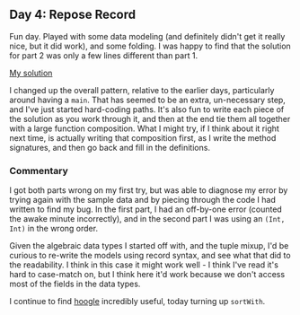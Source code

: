 ## Day 4: Repose Record

Fun day. Played with some data modeling (and definitely didn't get it really nice,
but it did work), and some folding. I was happy to find that the solution for part 2
was only a few lines different than part 1.

[My solution](day.hs)

I changed up the overall pattern, relative to the earlier days, particularly around
having a `main`. That has seemed to be an extra, un-necessary step, and I've just
started hard-coding paths. It's also fun to write each piece of the solution as you
work through it, and then at the end tie them all together with a large function
composition. What I might try, if I think about it right next time, is actually
writing that composition first, as I write the method signatures, and then go back
and fill in the definitions.

### Commentary

I got both parts wrong on my first try, but was able to diagnose my error by trying
again with the sample data and by piecing through the code I had written to find my bug.
In the first part, I had an off-by-one error (counted the awake minute incorrectly),
and in the second part I was using an `(Int, Int)` in the wrong order.

Given the algebraic data types I started off with, and the tuple mixup, I'd be curious
to re-write the models using record syntax, and see what that did to the readability.
I think in this case it might work well - I think I've read it's hard to case-match on,
but I think here it'd work because we don't access most of the fields in the data types.

I continue to find [hoogle](https://www.haskell.org/hoogle/) incredibly useful,
today turning up `sortWith`.
